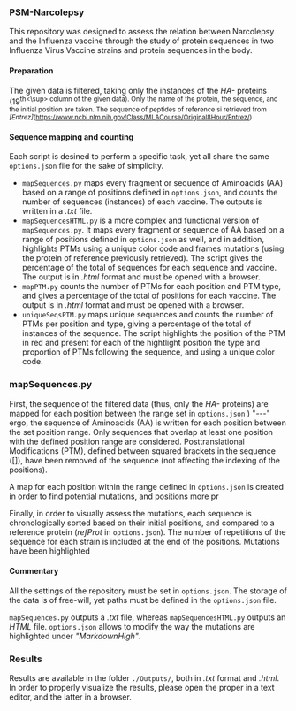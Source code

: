 ### PSM-Narcolepsy
This repository was designed to assess the relation between Narcolepsy and the Influenza vaccine through the study of protein sequences in two Influenza Virus Vaccine strains and protein sequences in the body.

#### Preparation 
The given data is filtered, taking only the instances of the _HA-_ proteins (19<sup>th<\sup> column of the given data). Only the name of the protein, the sequence, and the initial position are taken. The sequence of peptides of reference si retrieved from _[Entrez]_(https://www.ncbi.nlm.nih.gov/Class/MLACourse/Original8Hour/Entrez/)

#### Sequence mapping and counting

Each script is desined to perform a specific task, yet all share the same `options.json` file for the sake of simplicity. 
- `mapSequences.py` maps every fragment or sequence of Aminoacids (AA) based on a range of positions defined in `options.json`, and counts the number of sequences (instances) of each vaccine. The outputs is written in a _.txt_ file.
- `mapSequencesHTML.py` is a more complex and functional version of `mapSequences.py`. It maps every fragment or sequence of AA based on a range of positions defined in `options.json` as well, and in addition, highlights PTMs using a unique color code and frames mutations (using the protein of reference previously retrieved). The script gives the percentage of the total of sequences for each sequence and vaccine. The output is in _.html_ format and must be opened with a browser.
- `mapPTM.py` counts the number of PTMs for each position and PTM type, and gives a percentage of the total of positions for each vaccine. The output is in _.html_ format and must be opened with a browser.
- `uniqueSeqsPTM.py` maps unique sequences and counts the number of PTMs per position and type, giving a percentage of the total of instances of the sequence. The script highlights the position of the PTM in <span color='red'>red</span> and present for each of the hightlight position the type and proportion of PTMs following the sequence, and using a unique color code. 


### mapSequences.py

First, the sequence of the filtered data (thus, only the *HA-* proteins) are mapped for each position between the range set in `options.json` ) "---" ergo, the sequence of Aminoacids (AA) is written for each position between the set position range. Only sequences that overlap at least one position with the defined position range are considered. Posttranslational Modifications (PTM), defined between squared brackets in the sequence (\[\]), have been removed of the sequence (not affecting the indexing of the positions). 

A map for each position within the range defined in `options.json` is created in order to find potential mutations, and positions more pr


Finally, in order to visually assess the mutations, each sequence is chronologically sorted based on their initial positions, and compared to a reference protein (_refProt_ in `options.json`). The number of repetitions of the sequence for each strain is included at the end of the positions. Mutations have been highlighted

#### Commentary
All the settings of the repository must be set in `options.json`. The storage of the data is of free-will, yet paths must be defined in the `options.json` file.

`mapSequences.py` outputs a _.txt_ file, whereas `mapSequencesHTML.py` outputs an _HTML_ file. `options.json` allows to modify the way the mutations are highlighted under _"MarkdownHigh"_.

### Results 
Results are available in the folder `./Outputs/`, both in _.txt_ format and _.html_. In order to properly visualize the results, please open the proper in a text editor, and the latter in a browser. 

